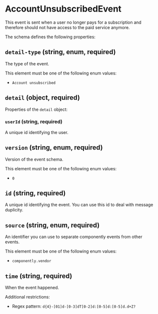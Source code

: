 # AccountUnsubscribedEvent

This event is sent when a user no longer pays for a subscription and therefore should not have access to the paid service anymore.

The schema defines the following properties:

## `detail-type` (string, enum, required)

The type of the event.

This element must be one of the following enum values:

* `Account unsubscribed`

## `detail` (object, required)

Properties of the `detail` object:

### `userId` (string, required)

A unique id identifying the user.

## `version` (string, enum, required)

Version of the event schema.

This element must be one of the following enum values:

* `0`

## `id` (string, required)

A unique id identifying the event. You can use this id to deal with message duplicity.

## `source` (string, enum, required)

An identifier you can use to separate componently events from other events.

This element must be one of the following enum values:

* `componently.vendor`

## `time` (string, required)

When the event happened.

Additional restrictions:

* Regex pattern: `d{4}-[01]d-[0-3]dT[0-2]d:[0-5]d:[0-5]d.d+Z?`